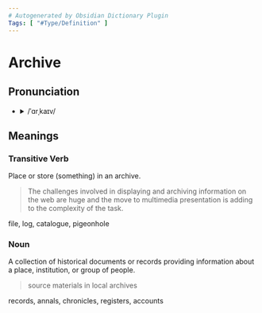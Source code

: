 ```yaml
---
# Autogenerated by Obsidian Dictionary Plugin
Tags: [ "#Type/Definition" ]
---
```


# Archive

## Pronunciation

- <details><summary>/ˈɑrˌkaɪv/</summary><audio controls><source src="https://lex-audio.useremarkable.com/mp3/archive_us_1.mp3"></audio></details>

## Meanings

### Transitive Verb

Place or store (something) in an archive.

> The challenges involved in displaying and archiving information on the web are huge and the move to multimedia presentation is adding to the complexity of the task.

file, log, catalogue, pigeonhole

### Noun

A collection of historical documents or records providing information about a place, institution, or group of people.

> source materials in local archives

records, annals, chronicles, registers, accounts


